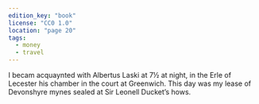 ```yaml
---
edition_key: "book"
license: "CC0 1.0"
location: "page 20"
tags:
  - money
  - travel
---
```

I becam acquaynted with Albertus Laski at 7½ at night, in
the Erle of Lecester his chamber in the court at Greenwich.
This day was my lease of Devonshyre mynes sealed at Sir Leonell
Ducket’s hows.
